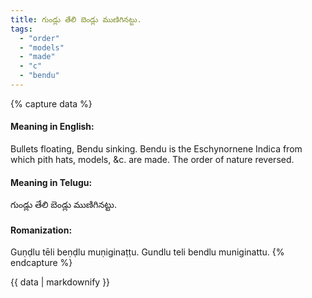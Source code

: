 ```yaml
---
title: గుండ్లు తేలి బెండ్లు ముణిగినట్టు.
tags:
  - "order"
  - "models"
  - "made"
  - "c"
  - "bendu"
---
```


{% capture data %}
#### Meaning in English:
Bullets floating, Bendu sinking.
Bendu is the Eschynornene Indica from which pith hats, models, &c. are made.
The order of nature reversed.

#### Meaning in Telugu:
గుండ్లు తేలి బెండ్లు ముణిగినట్టు.

#### Romanization:
Guṇḍlu tēli beṇḍlu muṇiginaṭṭu.
Gundlu teli bendlu muniginattu.
{% endcapture %}

{{ data | markdownify }}

